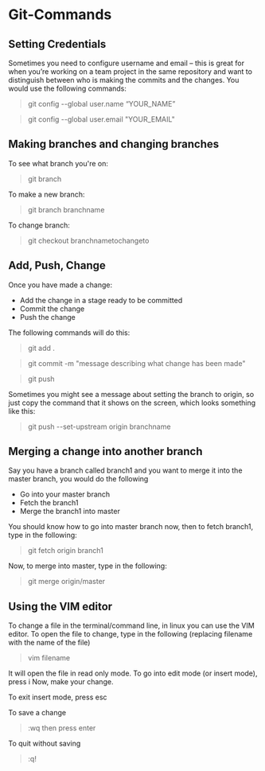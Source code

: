 # Git-Commands
## Setting Credentials

Sometimes you need to configure username and email – this is great for when you’re working on a team project in the same repository and want to distinguish between who is making the commits and the changes. You would use the following commands:

> git config --global user.name “YOUR_NAME” 


> git config --global user.email "YOUR_EMAIL"

## Making branches and changing branches

To see what branch you're on:
> git branch

To make a new branch:
> git branch branchname

To change branch:
> git checkout branchnametochangeto


## Add, Push, Change

Once you have made a change:
* Add the change in a stage ready to be committed
* Commit the change
* Push the change

The following commands will do this:
> git add .


> git commit -m "message describing what change has been made"


> git push 

Sometimes you might see a message about setting the branch to origin, so just copy the command that it shows on the screen, which looks something like this:
> git push --set-upstream origin branchname

## Merging a change into another branch
Say you have a branch called branch1 and you want to merge it into the master branch, you would do the following
* Go into your master branch
* Fetch the branch1
* Merge the branch1 into master

You should know how to go into master branch now, then to fetch branch1, type in the following:
> git fetch origin branch1

Now, to merge into master, type in the following:
> git merge origin/master
## Using the VIM editor

To change a file in the terminal/command line, in linux you can use the VIM editor. 
To open the file to change, type in the following (replacing filename with the name of the file)
> vim filename

It will open the file in read only mode. To go into edit mode (or insert mode), press i
Now, make your change.

To exit insert mode, press esc

To save a change
> :wq then press enter

To quit without saving 
> :q!


